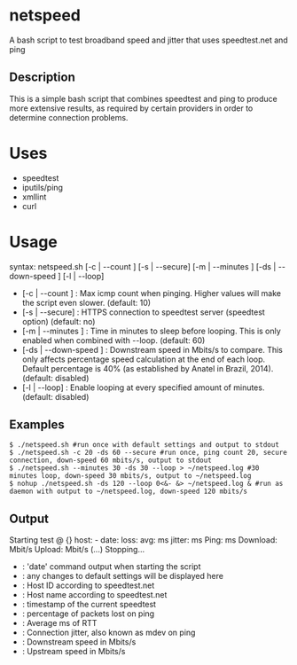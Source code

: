 # netspeed
A bash script to test broadband speed and jitter that uses speedtest.net and ping

Description
-----------
This is a simple bash script that combines speedtest and ping to produce more extensive results, as required by certain providers in order to determine connection problems.

# Uses
* speedtest
* iputils/ping
* xmllint
* curl

# Usage
syntax: netspeed.sh [-c | --count <count>] [-s | --secure] [-m | --minutes <minutes>] [-ds | --down-speed <mbits>]
[-l | --loop]

* [-c | --count <count>] : Max icmp count when pinging. Higher values will make the script even slower. (default: 10)
* [-s | --secure] : HTTPS connection to speedtest server (speedtest option) (default: no)
* [-m | --minutes <minutes>] : Time in minutes to sleep before looping. This is only enabled when combined with --loop. (default: 60)
* [-ds | --down-speed <mbits>] : Downstream speed in Mbits/s to compare. This only affects percentage speed calculation at the end of each loop. Default percentage is 40% (as established by Anatel in Brazil, 2014). (default: disabled)
* [-l | --loop] : Enable looping at every specified amount of minutes. (default: disabled)

Examples
--------
```
$ ./netspeed.sh #run once with default settings and output to stdout
$ ./netspeed.sh -c 20 -ds 60 --secure #run once, ping count 20, secure connection, down-speed 60 mbits/s, output to stdout
$ ./netspeed.sh --minutes 30 -ds 30 --loop > ~/netspeed.log #30 minutes loop, down-speed 30 mbits/s, output to ~/netspeed.log
$ nohup ./netspeed.sh -ds 120 --loop 0<&- &> ~/netspeed.log & #run as daemon with output to ~/netspeed.log, down-speed 120 mbits/s
```

Output
------
Starting test @ <start-date>
{<settings-output>}
host: <id> - <target>
date: <date>
loss: <loss>
avg: <avg> ms
jitter: <mdev> ms
Ping: <latency> ms
Download: <down-speed> Mbit/s
Upload: <up-speed> Mbit/s
(...)
Stopping...

* <start-date> : 'date' command output when starting the script
* <settings-output> : any changes to default settings will be displayed here
* <id> : Host ID according to speedtest.net
* <target> : Host name according to speedtest.net
* <date>: timestamp of the current speedtest
* <loss> : percentage of packets lost on ping
* <avg> : Average ms of RTT
* <mdev> : Connection jitter, also known as mdev on ping
* <down-speed> : Downstream speed in Mbits/s
* <up-speed> : Upstream speed in Mbits/s
